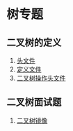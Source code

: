 # 树专题

## 二叉树的定义

1. [头文件](./yjs-Node.h)
2. [定义文件](./yjs-Node.cpp)
3. [二叉树操作头文件](./yjs-OperateTree.h)

## 二叉树面试题

1. [二叉树镜像](./yjs-mirrorTree.cpp)
